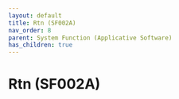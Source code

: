 ```yaml
---
layout: default
title: Rtn (SF002A)
nav_order: 8
parent: System Function (Applicative Software)
has_children: true
---
```

# Rtn (SF002A)

